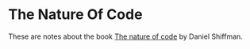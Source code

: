 # The Nature Of Code

These are notes about the book [The nature of code](https://nature-of-code-2nd-edition.netlify.app/) by Daniel Shiffman.